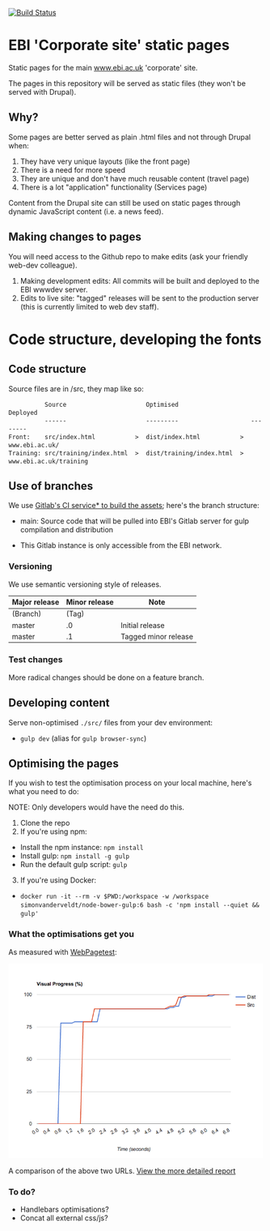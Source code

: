 [![Build Status](https://travis-ci.org/ebiwd/EBI-Corporatesite.svg?branch=master)](https://travis-ci.org/ebiwd/EBI-Corporatesite)

# EBI 'Corporate site' static pages

Static pages for the main www.ebi.ac.uk 'corporate' site.

The pages in this repository will be served as static files (they won't be served with Drupal).

## Why?

Some pages are better served as plain .html files and not through Drupal when:

1. They have very unique layouts (like the front page)
2. There is a need for more speed
3. They are unique and don't have much reusable content (travel page)
4. There is a lot "application" functionality (Services page)

Content from the Drupal site can still be used on static pages through dynamic JavaScript content (i.e. a news feed).

## Making changes to pages

You will need access to the Github repo to make edits (ask your friendly web-dev colleague).

1. Making development edits: All commits will be built and deployed to the EBI wwwdev server.
2. Edits to live site: "tagged" releases will be sent to the production server (this is currently limited to web dev staff).

# Code structure, developing the fonts

## Code structure

Source files are in /src, they map like so:

```
          Source                      Optimised                    Deployed
          ------                      ---------                    --------
Front:    src/index.html           >  dist/index.html           >  www.ebi.ac.uk/
Training: src/training/index.html  >  dist/training/index.html  >  www.ebi.ac.uk/training
```

## Use of branches

We use [Gitlab's CI service* to build the assets](https://gitlab.ebi.ac.uk/ebiwd/EBI-Corporatesite/blob/master/.gitlab-ci.yml); here's the branch structure:

- main: Source code that will be pulled into EBI's Gitlab server for gulp compilation and distribution

* This Gitlab instance is only accessible from the EBI network.

### Versioning

We use semantic versioning style of releases.

| Major release | Minor release | Note |
| ------------- | ------------- | ---- |
| (Branch)      | (Tag)         | |
| master        | .0            | Initial release  |
| master        | .1            | Tagged minor release |

### Test changes

More radical changes should be done on a feature branch.

## Developing content

Serve non-optimised `./src/` files from your dev environment:

- `gulp dev` (alias for `gulp browser-sync`)

## Optimising the pages

If you wish to test the optimisation process on your local machine, here's what you need to do:

NOTE: Only developers would have the need do this.

1. Clone the repo
2. If you're using npm:
  - Install the npm instance: `npm install`
  - Install gulp: `npm install -g gulp`
  - Run the default gulp script: `gulp`
3. If you're using Docker:
  - `docker run -it --rm -v $PWD:/workspace -w /workspace simonvanderveldt/node-bower-gulp:6 bash -c 'npm install --quiet && gulp'`


### What the optimisations get you

As measured with [WebPagetest](https://www.webpagetest.org):

[![alt text](assets/readme/performance-timings.png "Performance timings")](https://www.webpagetest.org/video/compare.php?tests=170508_5G_bbac80592e8a6982bb442dfce733f626,170508_66_5c3bd9d66aeb872d713be241f738dba4,170508_4X_18331d7513ef3beae9ddbfec1c8eaf0a)

A comparison of the above two URLs. [View the more detailed report](https://www.webpagetest.org/video/compare.php?tests=170508_5G_bbac80592e8a6982bb442dfce733f626,170508_66_5c3bd9d66aeb872d713be241f738dba4,170508_4X_18331d7513ef3beae9ddbfec1c8eaf0a)

### To do?

- Handlebars optimisations?
- Concat all external css/js?
